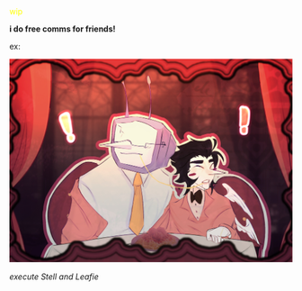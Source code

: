 <html>
<head>
  </html>
  </head>
  <body>
  <FONT COLOR= "yellow">
    wip
  </font>
  </body>
</html>
  


**i do free comms for friends!**

ex:
 
![image alt](https://github.com/OfMontreals/Website/blob/bea7c2b445523c32f90db901bb16043ddf3e790c/IMG_9143.jpeg)

*execute Stell and Leafie*

